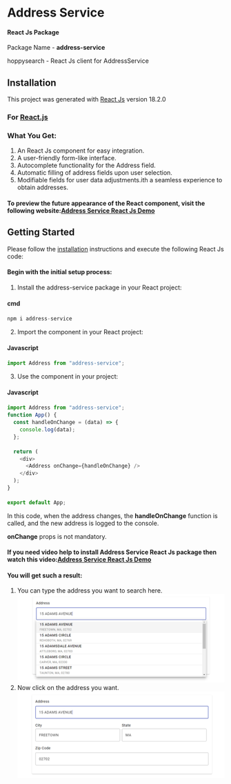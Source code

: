 # Address Service

#### React Js Package 
Package Name - **address-service**

hoppysearch - React Js client for AddressService

## Installation

This project was generated with [React Js](https://react.dev/learn/start-a-new-react-project) version 18.2.0

### For [React.js](https://react.dev/learn/start-a-new-react-project)

### What You Get:

1. An React Js component for easy integration.
2. A user-friendly form-like interface.
3. Autocomplete functionality for the Address field.
4. Automatic filling of address fields upon user selection.
5. Modifiable fields for user data adjustments.ith a seamless experience to obtain addresses.

#### To preview the future appearance of the React component, visit the following website:[Address Service React Js Demo](http://address-service-react.s3-website.ap-south-1.amazonaws.com/)

## Getting Started

Please follow the [installation](#installation) instructions and execute the following React Js code:

#### Begin with the initial setup process:

1. Install the address-service package in your React project:

#### cmd

```javascript
npm i address-service
```

2. Import the component in your React project:

#### Javascript

```javascript
import Address from "address-service";
```

3. Use the component in your project:

#### Javascript

```javascript
import Address from "address-service";
function App() {
  const handleOnChange = (data) => {
    console.log(data);
  };

  return (
    <div>
      <Address onChange={handleOnChange} />
    </div>
  );
}

export default App;
```

In this code, when the address changes, the **handleOnChange** function is called, and the new address is logged to the console.

**onChange** props is not mandatory.

#### If you need video help to install Address Service React Js package then watch this video:[Address Service React Js Demo](https://youtu.be/aXDXNzfNy54)

#### You will get such a result:

1. You can type the address you want to search here.
   ![alt text](image/image1.png)
2. Now click on the address you want.
   ![alt text](image/image2.png)
